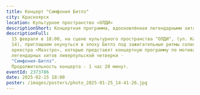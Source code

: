 ```yaml
---
title: Концерт "Симфония Битлз"
city: Красноярск
location: Культурное пространство «ОЛДИ»
descriptionShort: Концертная программа, вдохновлённая легендарными хитами Битлз!
descriptionFull:
  15 февраля в 18:00, на сцене культурного пространства "ОЛДИ", (ул. Капитанская
  14), приглашаем окунуться в эпоху Битлз под зажигательные ритмы солистов
  оркестра «Маэстро», которые представят концертную программу по мотивам
  легендарных хитов ливерпульской четверки - 
  "Симфония-Битлз".
  Продолжительность концерта - 1 час 20 минут.
eventId: 2373786
date: 2025-02-15 18:00
poster: /images/posters/photo_2025-01-25_14-41-26.jpg
---
```


